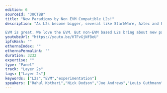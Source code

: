 ```yaml
---
edition: 6
sourceId: "3UCTBB"
title: "New Paradigms by Non EVM Compatible L2s!"
description: "As L2s become bigger, several like StarkWare, Aztec and Fuel have built a VM that doesn't resemble the EVM for multiple reasons. 

EVM is great. We love the EVM. But non-EVM based L2s bring about new paradigms, and innovations and expose us to new possibilities that are just not possible on the EVM. These L2s truly are expanding the scope of Ethereum and we should explore these more!"
youtubeUrl: "https://youtu.be/HTFvGjNfBeU"
ipfsHash: ""
ethernaIndex: ""
ethernaPermalink: ""
duration: 3232
expertise: ""
type: "Panel"
track: "Layer 2s"
tags: ["Layer 2s"]
keywords: ["L2s","EVM","experimentation"]
speakers: ["Rahul Kothari","Nick Dodson","Joe Andrews","Louis Guthmann"]
---
```

